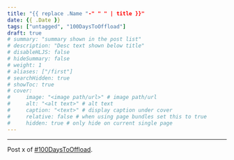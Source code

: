 ```yaml
---
title: "{{ replace .Name "-" " " | title }}"
date: {{ .Date }}
tags: ["untagged", "100DaysToOffload"]
draft: true
# summary: "summary shown in the post list"
# description: "Desc text shown below title"
# disableHLJS: false
# hideSummary: false
# weight: 1
# aliases: ["/first"]
# searchHidden: true
# showToc: true
# cover:
#     image: "<image path/url>" # image path/url
#     alt: "<alt text>" # alt text
#     caption: "<text>" # display caption under cover
#     relative: false # when using page bundles set this to true
#     hidden: true # only hide on current single page
---
```


---

Post x of [#100DaysToOffload](https://100daystooffload.com/).
